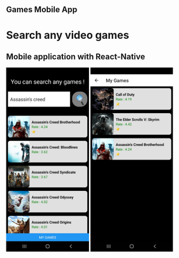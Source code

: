 ## Games Mobile App

# Search any video games

## Mobile application with React-Native


<img src="./assets/search_games.jpg" height="500">
<img src="./assets/bookmarked_games.jpg" height="500">
